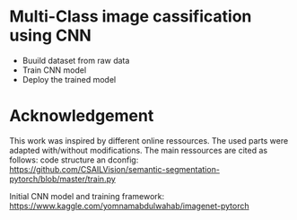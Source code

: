 # Multi-Class image cassification using CNN

*  Buuild dataset from raw data
*  Train CNN model
*  Deploy the trained model

# Acknowledgement

This work was inspired by different online ressources. The used parts were adapted with/without modifications. The main ressources are cited as follows:
code structure an dconfig: https://github.com/CSAILVision/semantic-segmentation-pytorch/blob/master/train.py 

Initial CNN model and training framework: https://www.kaggle.com/yomnamabdulwahab/imagenet-pytorch 